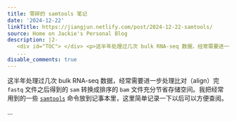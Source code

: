```yaml
---
title: 零碎的 samtools 笔记
date: '2024-12-22'
linkTitle: https://jiangjun.netlify.com/post/2024-12-22-samtools/
source: Home on Jackie's Personal Blog
description: |2-
   <div id="TOC"> </div> <p>这半年处理过几次 bulk RNA-seq 数据，经常需要进一步处理比对（align）完 <code>fastq</code> 文件之后得到的 <code>sam</code> 转换成排序的 <code>bam</code> 文件充分节省存储空间。我把经常用到的一些 <a href="https://www.htslib.org"><code>samtools</code></a> 命令放到记事本里，这里简单记录一下以后可以方便查阅。</p>
   ...
disable_comments: true
---
```

 <div id="TOC"> </div> <p>这半年处理过几次 bulk RNA-seq 数据，经常需要进一步处理比对（align）完 <code>fastq</code> 文件之后得到的 <code>sam</code> 转换成排序的 <code>bam</code> 文件充分节省存储空间。我把经常用到的一些 <a href="https://www.htslib.org"><code>samtools</code></a> 命令放到记事本里，这里简单记录一下以后可以方便查阅。</p>
 ...
